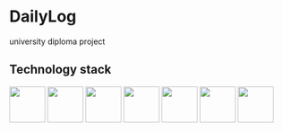 # DailyLog 
university diploma project

## Technology stack
<div>
  <img height="64" width="64" src="https://cdn.simpleicons.org/Spring/94d31b"/>
  <img height="64" width="64" src="https://cdn.simpleicons.org/HTML5/E34F26"/>
  <img height="64" width="64" src="https://cdn.simpleicons.org/CSS3/1572B6"/>
  <img height="64" width="64" src="https://cdn.simpleicons.org/JavaScript/#F7DF1E"/>
  <img height="64" width="64" src="https://cdn.simpleicons.org/MySQL/#4479A1"/>
  <img height="64" width="64" src="https://cdn.simpleicons.org/React/#61DAFB"/>
  <img height="64" width="64" src="https://cdn.simpleicons.org/Redux/#764ABC"/>
</div>
